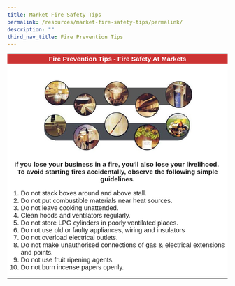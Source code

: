 ```yaml
---
title: Market Fire Safety Tips
permalink: /resources/market-fire-safety-tips/permalink/
description: ""
third_nav_title: Fire Prevention Tips
---
```

<table cellpadding="5" cellspacing="0" border="0" style="font-family: 'Times New Roman'; background-color: #ffffff; text-align: center; width: 100%;">
<tbody>
<tr>
<td bgcolor="#CC3333" style="font-family: Geneva, Arial, Helvetica, sans-serif; font-size: 15px;" class="smalltxt"><strong><span style="color: #ffffff;">Fire Prevention Tips - Fire Safety At Markets</span></strong></td>
</tr>
<tr>
<td>&nbsp;</td>
</tr>
<tr>
<td>
<p style="font-family: Geneva, Arial, Helvetica, sans-serif; font-size: 15px; text-align: center;" class="smalltxt"><img style="width:70%" src="/images/market hazards.png"></p>
<p style="font-family: Geneva, Arial, Helvetica, sans-serif; font-size: 15px;" class="smalltxt"><strong>If you lose your business in a fire, you'll also lose your livelihood.&nbsp;<br>To avoid starting fires accidentally, observe the following simple guidelines.</strong></p>
<ol>
<li style="font-family: Geneva, Arial, Helvetica, sans-serif; font-size: 15px; text-align: justify;" class="smalltxt">Do not stack boxes around and above stall.</li>
<li style="font-family: Geneva, Arial, Helvetica, sans-serif; font-size: 15px; text-align: justify;" class="smalltxt">Do not put combustible materials near heat sources.</li>
<li style="font-family: Geneva, Arial, Helvetica, sans-serif; font-size: 15px; text-align: justify;" class="smalltxt">Do not leave cooking unattended.</li>
<li style="font-family: Geneva, Arial, Helvetica, sans-serif; font-size: 15px; text-align: justify;" class="smalltxt">Clean hoods and ventilators regularly.</li>
<li style="font-family: Geneva, Arial, Helvetica, sans-serif; font-size: 15px; text-align: justify;" class="smalltxt">Do not store LPG cylinders in poorly ventilated places.</li>
<li style="font-family: Geneva, Arial, Helvetica, sans-serif; font-size: 15px; text-align: justify;" class="smalltxt">Do not use old or faulty appliances, wiring and insulators</li>
<li style="font-family: Geneva, Arial, Helvetica, sans-serif; font-size: 15px; text-align: justify;" class="smalltxt">Do not overload electrical outlets.</li>
<li style="font-family: Geneva, Arial, Helvetica, sans-serif; font-size: 15px; text-align: justify;" class="smalltxt">Do not make unauthorised connections of gas &amp; electrical extensions and points.</li>
<li style="font-family: Geneva, Arial, Helvetica, sans-serif; font-size: 15px; text-align: justify;" class="smalltxt">Do not use fruit ripening agents.</li>
<li style="font-family: Geneva, Arial, Helvetica, sans-serif; font-size: 15px; text-align: justify;" class="smalltxt"><span class="smalltxt">Do not burn incense papers openly.</span></li>
</ol>
</td>
</tr>
</tbody>
</table>